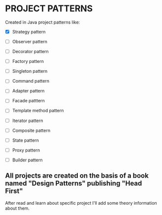 # PROJECT PATTERNS
Created in Java project patterns like:

- [x] Strategy pattern
- [ ] Observer pattern
- [ ] Decorator pattern
- [ ] Factory pattern
- [ ] Singleton pattern
- [ ] Command pattern
- [ ] Adapter pattern
- [ ] Facade patttern
- [ ] Template method pattern
- [ ] Iterator pattern
- [ ] Composite pattern
- [ ] State pattern
- [ ] Proxy pattern
- [ ] Builder pattern


## All projects are created on the basis of a book named "Design Patterns" publishing "Head First"

After read and learn about specific project I'll add some theory information about them.
